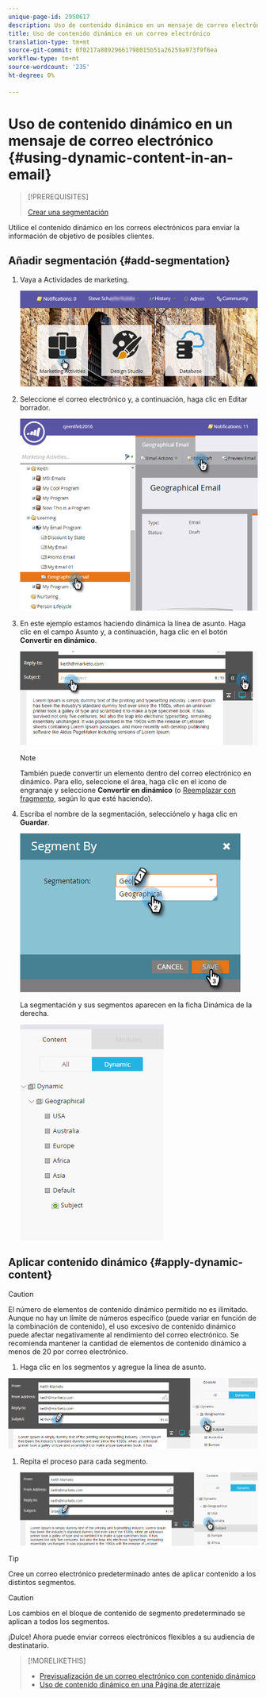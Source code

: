 ```yaml
---
unique-page-id: 2950617
description: Uso de contenido dinámico en un mensaje de correo electrónico - Documentos de marketing - Documentación del producto
title: Uso de contenido dinámico en un correo electrónico
translation-type: tm+mt
source-git-commit: 0f0217a88929661798015b51a26259a973f9f6ea
workflow-type: tm+mt
source-wordcount: '235'
ht-degree: 0%

---
```



# Uso de contenido dinámico en un mensaje de correo electrónico {#using-dynamic-content-in-an-email}

>[!PREREQUISITES]
>
>[Crear una segmentación](/help/marketo/product-docs/personalization/segmentation-and-snippets/segmentation/create-a-segmentation.md)

Utilice el contenido dinámico en los correos electrónicos para enviar la información de objetivo de posibles clientes.

## Añadir segmentación {#add-segmentation}

1. Vaya a Actividades de marketing.

   ![](assets/login-marketing-activities.png)

1. Seleccione el correo electrónico y, a continuación, haga clic en Editar borrador.

   ![](assets/1.2.png)

1. En este ejemplo estamos haciendo dinámica la línea de asunto. Haga clic en el campo Asunto y, a continuación, haga clic en el botón **Convertir en dinámico**.

   ![](assets/1.3.png)

   >[!NOTE]
   >
   >También puede convertir un elemento dentro del correo electrónico en dinámico. Para ello, seleccione el área, haga clic en el icono de engranaje y seleccione **Convertir en dinámico** (o [Reemplazar con fragmento](/help/marketo/product-docs/personalization/segmentation-and-snippets/snippets/create-a-snippet.md), según lo que esté haciendo).

1. Escriba el nombre de la segmentación, selecciónelo y haga clic en **Guardar**.

   ![](assets/1.4.png)

   La segmentación y sus segmentos aparecen en la ficha Dinámica de la derecha.

   ![](assets/1.5.png)

## Aplicar contenido dinámico {#apply-dynamic-content}

>[!CAUTION]
>
>El número de elementos de contenido dinámico permitido no es ilimitado. Aunque no hay un límite de números específico (puede variar en función de la combinación de contenido), el uso excesivo de contenido dinámico puede afectar negativamente al rendimiento del correo electrónico. Se recomienda mantener la cantidad de elementos de contenido dinámico a menos de 20 por correo electrónico.

1. Haga clic en los segmentos y agregue la línea de asunto.

![](assets/2.1.png)

1. Repita el proceso para cada segmento.

   ![](assets/2.2.png)

>[!TIP]
>
>Cree un correo electrónico predeterminado antes de aplicar contenido a los distintos segmentos.

>[!CAUTION]
>
>Los cambios en el bloque de contenido de segmento predeterminado se aplican a todos los segmentos.

¡Dulce! Ahora puede enviar correos electrónicos flexibles a su audiencia de destinatario.

>[!MORELIKETHIS]
>
>* [Previsualización de un correo electrónico con contenido dinámico](/help/marketo/product-docs/email-marketing/general/functions-in-the-editor/preview-an-email-with-dynamic-content.md)
>* [Uso de contenido dinámico en una Página de aterrizaje](/help/marketo/product-docs/demand-generation/landing-pages/free-form-landing-pages/use-dynamic-content-in-a-free-form-landing-page.md)

